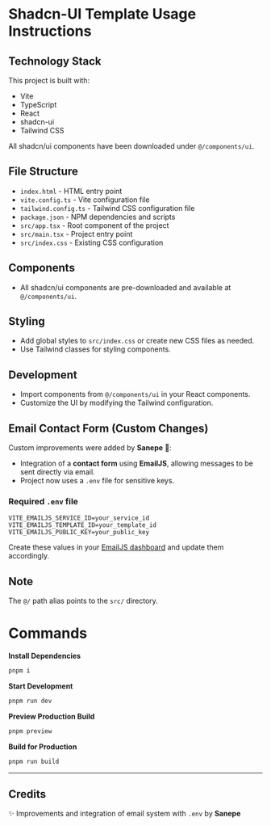 # Shadcn-UI Template Usage Instructions

## Technology Stack

This project is built with:

- Vite  
- TypeScript  
- React  
- shadcn-ui  
- Tailwind CSS  

All shadcn/ui components have been downloaded under `@/components/ui`.

## File Structure

- `index.html` - HTML entry point  
- `vite.config.ts` - Vite configuration file  
- `tailwind.config.ts` - Tailwind CSS configuration file  
- `package.json` - NPM dependencies and scripts  
- `src/app.tsx` - Root component of the project  
- `src/main.tsx` - Project entry point  
- `src/index.css` - Existing CSS configuration  

## Components

- All shadcn/ui components are pre-downloaded and available at `@/components/ui`.

## Styling

- Add global styles to `src/index.css` or create new CSS files as needed.  
- Use Tailwind classes for styling components.  

## Development

- Import components from `@/components/ui` in your React components.  
- Customize the UI by modifying the Tailwind configuration.  

## Email Contact Form (Custom Changes)

Custom improvements were added by **Sanepe** 🚀:  
- Integration of a **contact form** using **EmailJS**, allowing messages to be sent directly via email.  
- Project now uses a `.env` file for sensitive keys.  

### Required `.env` file

```env
VITE_EMAILJS_SERVICE_ID=your_service_id
VITE_EMAILJS_TEMPLATE_ID=your_template_id
VITE_EMAILJS_PUBLIC_KEY=your_public_key
```

Create these values in your [EmailJS dashboard](https://www.emailjs.com/) and update them accordingly.

## Note

The `@/` path alias points to the `src/` directory.

# Commands

**Install Dependencies**
```bash
pnpm i
```

**Start Development**
```bash
pnpm run dev
```

**Preview Production Build**
```bash
pnpm preview
```

**Build for Production**
```bash
pnpm run build
```

---

## Credits

✨ Improvements and integration of email system with `.env` by **Sanepe**
